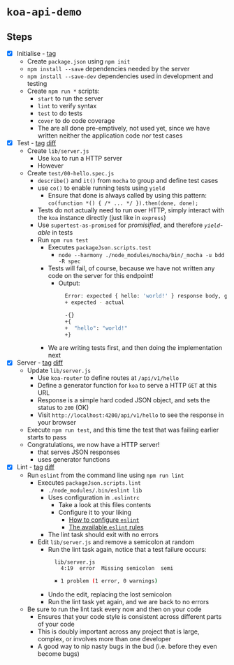 # `koa-api-demo`

## Steps

- [x] Initialise -
  [tag](https://github.com/bguiz/koa-api-demo/tree/v0.0.1)
  - Create `package.json` using `npm init`
  - `npm install --save` dependencies needed by the server
  - `npm install --save-dev` dependencies used in development and testing
  - Create `npm run *` scripts:
    - `start` to run the server
    - `lint` to verify syntax
    - `test` to do tests
    - `cover` to do code coverage
    - The are all done pre-emptively, not used yet,
      since we have written neither the application code nor test cases
- [x] Test -
  [tag](https://github.com/bguiz/koa-api-demo/tree/v0.0.2)
  [diff](https://github.com/bguiz/koa-api-demo/compare/v0.0.1...v0.0.2)
  - Create `lib/server.js`
    - Use `koa` to run a HTTP server
    - However
  - Create `test/00-hello.spec.js`
    - `describe()` and `it()` from `mocha` to group and define test cases
    - use `co()` to enable running tests using `yield`
      - Ensure that done is always called by using this pattern:
        `co(function *() { /* ... */ }).then(done, done);`
    - Tests do not actually need to run over HTTP,
      simply interact with the `koa` instance directly
      (just like in `express`)
    - Use `supertest-as-promised` for *promisified*,
      and therefore *`yield`-able* in tests
    - Run `npm run test`
      - Executes `packageJson.scripts.test`
        - `node --harmony ./node_modules/mocha/bin/_mocha -u bdd -R spec`
      - Tests will fail, of course, because we have not written
        any code on the server for this endpoint!
          - Output:
            ```bash
              Error: expected { hello: 'world!' } response body, got {}
              + expected - actual

              -{}
              +{
              +  "hello": "world!"
              +}
            ```
      - We are writing tests first, and then doing the implementation next
- [x] Server -
  [tag](https://github.com/bguiz/koa-api-demo/tree/v0.0.3)
  [diff](https://github.com/bguiz/koa-api-demo/compare/v0.0.2...v0.0.3)
  - Update `lib/server.js`
    - Use `koa-router` to define routes at `/api/v1/hello`
    - Define a generator function for `koa` to serve a HTTP `GET` at this URL
    - Response is a simple hard coded JSON object, and sets the status to `200` (OK)
    - Visit `http://localhost:4200/api/v1/hello` to see the response in your browser
  - Execute `npm run test`, and this time the test that was failing earlier starts to pass
  - Congratulations, we now have a HTTP server!
    - that serves JSON responses
    - uses generator functions
- [x] Lint -
  [tag](https://github.com/bguiz/koa-api-demo/tree/v0.0.4)
  [diff](https://github.com/bguiz/koa-api-demo/compare/v0.0.3...v0.0.4)
  - Run `eslint` from the command line using `npm run lint`
    - Executes `packageJson.scripts.lint`
      - `./node_modules/.bin/eslint lib`
      - Uses configuration in `.eslintrc`
        - Take a look at this files contents
        - Configure it to your liking
          - [How to configure `eslint`](http://eslint.org/docs/user-guide/configuring.html)
          - [The available `eslint` rules](http://eslint.org/docs/rules/)
      - The lint task should exit with no errors
    - Edit `lib/server.js` and remove a semicolon at random
      - Run the lint task again, notice that a test failure occurs:
        ```bash
          lib/server.js
            4:19  error  Missing semicolon  semi

          ✖ 1 problem (1 error, 0 warnings)
        ```
      - Undo the edit, replacing the lost semicolon
      - Run the lint task yet again, and we are back to no errors
  - Be sure to run the lint task every now and then on your code
    - Ensures that your code style is consistent
      across different parts of your code
    - This is doubly important across any project that is
      large, complex, or involves more than one developer
    - A good way to nip nasty bugs in the bud
      (i.e. before they even become bugs)
